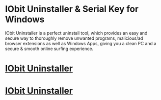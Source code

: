 # IObit Uninstaller & Serial Key for Windows

IObit Uninstaller is a perfect uninstall tool, which provides an easy and secure way to thoroughly remove unwanted programs, malicious/ad browser extensions as well as Windows Apps, giving you a clean PC and a secure & smooth online surfing experience.


# [IObit Uninstaller](https://techsoft.pro/)

# [IObit Uninstaller](https://techsoft.pro/)


